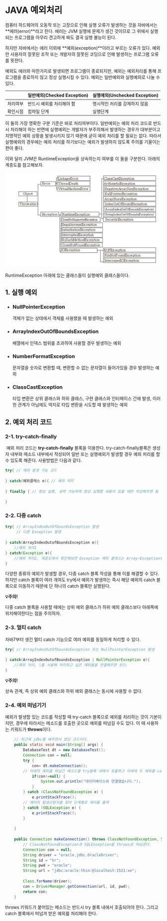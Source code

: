 # JAVA 예외처리

컴퓨터 하드웨어의 오동작 또는 고장으로 인해 실행 오류가 발생하는 것을 자바에서는 **에러(error)**라고 한다. 에러는 JVM 실행에 문제가 생긴 것이므로 그 위에서 실행되는 프로그램을 아무리 견고하게 짜도 결국 실행 불능이 된다. 

하지만 자바에서는 에러 이외에 **예외(exception)**이라고 부르는 오류가 있다. 예외란 사용자의 잘못된 조작 또는 개발자의 잘못된 코딩으로 인해 발생하는 프로그램 오류를 뜻한다. 

예외도 에러와 마찬가지로 발생되면 프로그램이 종료되지만, 예외는 예외처리를 통해 프로그램을 종료하지 않고 정상 실행시킬 수 있다. 예외는 일반예외와 실행예외로 나눌 수 있다.

|          | 일반예외(Checked Exception) | 실행예외(Unchecked Exception) |
| -------- | --------------------------- | ----------------------------- |
| 처리여부 | 반드시 예외를 처리해야 함   | 명시적인 처리를 강제하지 않음 |
| 확인시점 | 컴파일 단계                 | 실행단계                      |

 이 둘의 가장 명확한 구분 기준은 바로 처리여부이다. 일반예외는 예외 처리 코드로 반드시 처리해야 하는 반면에 실행예외는 개발자가 부주의해서 발생하는 경우가 대부분이고 치명적인 예외 상황을 발생시키지 않기 때문에 굳이 예외 처리를 할 필요는 없다. 따라서 실행예외의 경우에는 예외 처리를 하기보다는 예외가 발생하지 않도록 주의를 기울이는 편이 좋다.

이와 달리 JVM은 RuntimeException을 상속하는지 여부를 이 둘을 구분한다. 아래의 계층도를 참고해보자.

![계층도](./md-images/계층도.jpg)	

RuntimeException 아래에 있는 클래스들이 실행예외 클래스들이다.

## 1. 실행 예외

- ### NullPointerException

  객체가 없는 상태에서 객체를 사용했을 때 발생하는 예외

- ### ArrayIndexOutOfBoundsException

  배열에서 인덱스 범위를 초과하여 사용할 경우 발생하는 예외

- ### NumberFormatException

  문자열을 숫자로 변환할 때, 변환할 수 없는 문자열이 들어가있을 경우 발생하는 예외

- ### ClassCastException

  타입 변환은 상위 클래스와 하위 클래스, 구현 클래스와 인터페이스 간에 발생, 이러한 관계가 아님에도 억지로 타입 변환을 시도할 때 발생하는 예외
  
  

## 2. 예외 처리 코드

### 2-1. try-catch-finally

​	예외 처리 코드는 **try-catch-finally** 블록을 이용한다. try-catch-finally블록은 생성자 내부와 메소드 내부에서 작성되어 일반 또는 실행예외가 발생할 경우 예외 처리를 할 수 있도록 해준다. 사용방법은 다음과 같다.

```java
try{ // 예외 발생 가능 코드
    
} catch(예외클래스 e){ // 예외 처리
    
} finally { // 항상 실행, 생략 가능하며 항상 실행할 내용이 있을 때만 작성해주면 됨
    
}
```



### 2-2. 다중 catch

```java
try{ // ArrayIndexOutOfboundsException 발생
	 // 다른 Exception 발생
    
} catch(ArrayIndexOutofBoundsException e){ 
    //예외 처리1
} catch(Exception e){
	//예외 처리2, 계층도에서 확인해보면 Exception 예외 클래스는 Array~Exception보다 상위 클래스이다. 따라서 아래쪽에 작성되어야 한다.
}
```

다양한 종류의 예외가 발생할 경우, 다중 catch 블록 작성을 통해 이를 해결할 수 있다. 하지만 catch 블록이 여러 개여도 try에서 예외가 발생하는 즉시 해당 예외의 catch 블록으로 이동하기 때문에 단 하나의 catch 블록만 실행된다.

**:bulb:주의!**

다중 catch 블록을 사용할 때에는 상위 예외 클래스가 하위 예외 클래스보다 아래쪽에 위치해야한다는 점을 주의하자.



### 2-3. 멀티 catch

자바7부터 생긴 멀티 catch 기능으로 여러 예외를 동일하게 처리할 수 있다.

```java
try{ // ArrayIndexOutOfboundsException 또는 NullPointerException 발생
    
} catch(ArrayIndexOutofBoundsException | NullPointerException e){ 
    //예외 처리, |를 사용해 처리하고 싶은 예외들을 연결해주면 된다.
}
```

**:bulb:주의!**

상속 관계, 즉 상위 예외 클래스와 하위 예외 클래스는 동시에 사용할 수 없다.



### 2-4. 예외 떠넘기기

예외가 발생할 있는 코드를 작성할 때 try-catch 블록으로 예외를 처리하는 것이 기본이지만, 경우에 따라서는 메소드를 호출한 곳으로 예외를 떠넘길 수도 있다. 이 때 사용하는 키워드가 **throws**이다.

```java
	// 최근에 jdbc를 배우면서 썼던 코드이다.
	public static void main(String[] args) {
		DatabaseTest dt = new DatabaseTest();
		Connection con = null;
		try {
			con= dt.makeConnection();
     	// 아래의 예외를 떠넘긴 메소드를 try블록 내에서 호출하고 아래에 두 예외를 catch 블록으로 예외처리했다.
			if(con!=null) {
				System.out.println("데이터베이스와 연결됐습니다.");
			}
		} catch (ClassNotFoundException e) {
			e.printStackTrace();
        // 에러의 발생근원지를 찾아 단계별로 에러를 출력
		} catch (SQLException e) {
			e.printStackTrace();
		}

	}
	
	public Connection makeConnection() throws ClassNotFoundException, SQLException {
        // ClassNotFoundException과 SQLException을 throws로 떠넘겼다.
		Connection con = null;
		String driver = "oracle.jdbc.OracleDriver";
		String id = "hr";
		String pwd = "oracle";
		String url = "jdbc:oracle:thin:@localhost:1521:xe";
		
		Class.forName(driver);
		con = DriverManager.getConnection(url, id, pwd);
		return con;
	}
```

throws 키워드가 붙어있는 메소드는 반드시 try 블록 내에서 호출되어야 한다. 그리고 catch 블록에서 떠넘겨 받은 예외를 처리해야 한다. 

